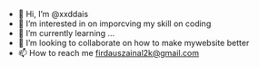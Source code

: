 - 👋 Hi, I’m @xxddais
- 👀 I’m interested in on imporcving my skill on coding
- 🌱 I’m currently learning ...
- 💞️ I’m looking to collaborate on how to make mywebsite better
- 📫 How to reach me firdauszainal2k@gmail.com

<!---
xxddais/xxddais is a ✨ special ✨ repository because its `README.md` (this file) appears on your GitHub profile.
You can click the Preview link to take a look at your changes.
--->
